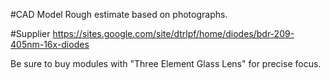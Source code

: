 #CAD Model
Rough estimate based on photographs.

#Supplier
https://sites.google.com/site/dtrlpf/home/diodes/bdr-209-405nm-16x-diodes

Be sure to buy modules with "Three Element Glass Lens" for precise focus.

